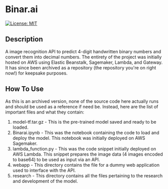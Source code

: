 # Binar.ai

[![License: MIT](https://img.shields.io/badge/License-MIT-yellow.svg)](https://opensource.org/licenses/MIT)

## Description
A image recognition API to predict 4-digit handwritten binary numbers and convert them into decimal numbers. The entirety of the project was initially hosted on AWS using Elastic Beanstalk, Sagemaker, Lambda, and Gateway. It has since been archived as a repository (the repository you're on right now!) for keepsake purposes.

## How To Use
As this is an archived version, none of the source code here actually runs and should be used as a reference if need be. Instead, here are the list of important files and what they contain:
1. model-tf.tar.gz - This is the pre-trained model saved and ready to be loaded.
2. Binarai.ipynb - This was the notebook containing the code to load and deploy the model. This notebook was initially deployed on AWS Sagemaker.
3. lambda_function.py - This was the code snippet initially deployed on AWS Lambda. This snippet prepares the image data (4 images encoded to base64) to be used as input via an API.
4. webapp - This directory contains the file for a dummy web application used to interface with the API.
5. research - This directory contains all the files pertaining to the research and development of the model.

